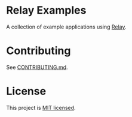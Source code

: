 # Relay Examples

A collection of example applications using [Relay](https://github.com/facebook/relay).

# Contributing

See [CONTRIBUTING.md](https://github.com/relayjs/relay-examples/blob/main/CONTRIBUTING.md).

# License

This project is [MIT licensed](https://github.com/relayjs/relay-examples/blob/main/LICENSE).
